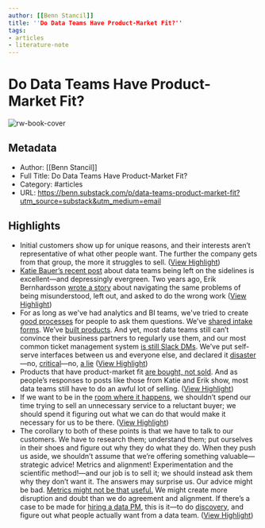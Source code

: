 ```yaml
---
author: [[Benn Stancil]]
title: ''Do Data Teams Have Product-Market Fit?''
tags: 
- articles
- literature-note
---
```

# Do Data Teams Have Product-Market Fit?

![rw-book-cover](https://substackcdn.com/image/fetch/w_1200,h_600,c_limit,f_jpg,q_auto:good,fl_progressive:steep/https%3A%2F%2Fsubstack-post-media.s3.amazonaws.com%2Fpublic%2Fimages%2F0f7a7a28-ed5d-48e5-85f3-da4f47dba055_681x383.png)

## Metadata
- Author: [[Benn Stancil]]
- Full Title: Do Data Teams Have Product-Market Fit?
- Category: #articles
- URL: https://benn.substack.com/p/data-teams-product-market-fit?utm_source=substack&utm_medium=email

## Highlights
- Initial customers show up for unique reasons, and their interests aren’t representative of what other people want. The further the company gets from that group, the more it struggles to sell. ([View Highlight](https://read.readwise.io/read/01gqafftwnza9k98wt409syref))
- [Katie Bauer’s recent post](https://wrongbutuseful.substack.com/p/elbows-of-data) about data teams being left on the sidelines is excellent—and depressingly evergreen. Two years ago, Erik Bernhardsson [wrote a story](https://erikbern.com/2021/07/07/the-data-team-a-short-story.html) about navigating the same problems of being misunderstood, left out, and asked to do the wrong work ([View Highlight](https://read.readwise.io/read/01gqafph785fh3qv9qjkc0j3qk))
- For as long as we've had analytics and BI teams, we've tried to create [good processes](https://chartio.com/blog/3-steps-to-prioritizing-data-requests/) for people to ask them questions. We’ve [shared intake forms](https://www.caitlinhudon.com/posts/2020/09/16/data-intake-form). We’ve [built products](https://www.secoda.co/data-ticketing). And yet, most data teams still can’t convince their business partners to regularly use them, and our most common ticket management system [is still Slack DMs](https://twitter.com/imightbemary/status/1614663474113806338). We’ve put self-serve interfaces between us and everyone else, and declared it [disaster](https://www.reddit.com/r/BusinessIntelligence/comments/9zjhm2/how_much_of_a_disaster_has_selfservice_bi_been_in/)—no, [critical](https://www.businesswire.com/news/home/20220112005334/en/New-Report-Finds-Self-Service-Analytics-Are-Critical-to-Empowering-Frontline-Workers-with-Data-Driven-Decisions-and-Autonomy)—no, [a lie](https://www.montecarlodata.com/blog-is-self-service-datas-biggest-lie/) ([View Highlight](https://read.readwise.io/read/01gqafqynzfq0t8ezm95gkrjg5))
- Products that have product-market fit [are bought, not sold](https://a16z.com/2017/02/18/12-things-about-product-market-fit-2/#:~:text=%234%20%E2%80%9CYou%20can,Buck%E2%80%99s.%E2%80%9D%20Marc%20Andreessen). And as people’s responses to posts like those from Katie and Erik show, most data teams still have to do an awful lot of selling. ([View Highlight](https://read.readwise.io/read/01gqafs2bxs3nj2fedjfkcmdkx))
- If we want to be in the [room where it happens](https://www.youtube.com/watch?v=qrkwgEUXyTU), we shouldn’t spend our time trying to sell an unnecessary service to a reluctant buyer; we should spend it figuring out what we can do that would make it necessary for us to be there. ([View Highlight](https://read.readwise.io/read/01gqafvpvw7n9x8s2rpgtf4bk0))
- The corollary to both of these points is that we have to talk to our customers. We have to research them; understand them; put ourselves in their shoes and figure out why they do what they do. When they push us aside, we shouldn’t assume that we’re offering something valuable—strategic advice! Metrics and alignment! Experimentation and the scientific method!—and our job is to sell it; we should instead ask them why they don’t want it.
  The answers may surprise us. Our advice might be bad. [Metrics might not be that useful.](https://commoncog.com/goodharts-law-not-useful/) We might create more disruption and doubt than we do agreement and alignment. If there’s a case to be made for [hiring a data PM](https://twitter.com/imightbemary/status/1614663891501580292), this is it—to do [discovery](https://www.gong.io/blog/what-is-a-discovery-call/), and figure out what people actually want from a data team. ([View Highlight](https://read.readwise.io/read/01gqafy17kp5dd3zrzy5ambcrs))

